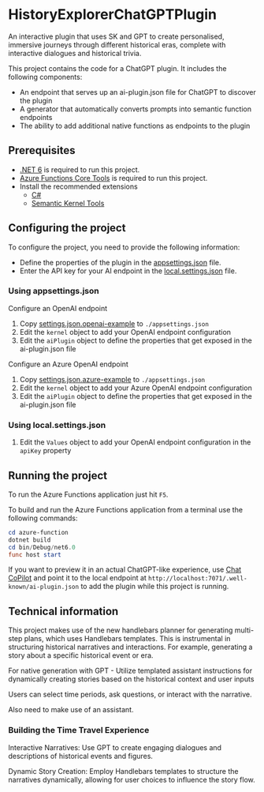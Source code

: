 # HistoryExplorerChatGPTPlugin

An interactive plugin that uses SK and GPT to create personalised, immersive journeys through different historical eras, complete with interactive dialogues and historical trivia.

This project contains the code for a ChatGPT plugin. It includes the following components:

- An endpoint that serves up an ai-plugin.json file for ChatGPT to discover the plugin
- A generator that automatically converts prompts into semantic function endpoints
- The ability to add additional native functions as endpoints to the plugin

## Prerequisites

- [.NET 6](https://dotnet.microsoft.com/download/dotnet/6.0) is required to run this project.
- [Azure Functions Core Tools](https://www.npmjs.com/package/azure-functions-core-tools) is required to run this project.
- Install the recommended extensions
  - [C#](https://marketplace.visualstudio.com/items?itemName=ms-dotnettools.csharp)
  - [Semantic Kernel Tools](https://marketplace.visualstudio.com/items?itemName=ms-semantic-kernel.semantic-kernel)

## Configuring the project

To configure the project, you need to provide the following information:

- Define the properties of the plugin in the [appsettings.json](./azure-function/appsettings.json) file.
- Enter the API key for your AI endpoint in the [local.settings.json](./azure-function/local.settings.json) file.

### Using appsettings.json

Configure an OpenAI endpoint

1. Copy [settings.json.openai-example](./config/appsettings.json.openai-example) to `./appsettings.json`
2. Edit the `kernel` object to add your OpenAI endpoint configuration
3. Edit the `aiPlugin` object to define the properties that get exposed in the ai-plugin.json file

Configure an Azure OpenAI endpoint

1. Copy [settings.json.azure-example](./config/appsettings.json.azure-example) to `./appsettings.json`
2. Edit the `kernel` object to add your Azure OpenAI endpoint configuration
3. Edit the `aiPlugin` object to define the properties that get exposed in the ai-plugin.json file

### Using local.settings.json

1. Edit the `Values` object to add your OpenAI endpoint configuration in the `apiKey` property

## Running the project

To run the Azure Functions application just hit `F5`.

To build and run the Azure Functions application from a terminal use the following commands:

```powershell
cd azure-function
dotnet build
cd bin/Debug/net6.0
func host start  
```

If you want to preview it in an actual ChatGPT-like experience, use [Chat CoPilot](https://github.com/microsoft/chat-copilot) and point it to the local endpoint at `http://localhost:7071/.well-known/ai-plugin.json` to add the plugin while this project is running.

## Technical information

This project makes use of the new handlebars planner for generating multi-step plans, which uses Handlebars templates. This is instrumental in structuring historical narratives and interactions. For example, generating a story about a specific historical event or era.

For native generation with GPT - Utilize templated assistant instructions for dynamically creating stories based on the historical context and user inputs

Users can select time periods, ask questions, or interact with the narrative.

Also need to make use of an assistant.

### Building the Time Travel Experience

Interactive Narratives: Use GPT to create engaging dialogues and descriptions of historical events and figures.

Dynamic Story Creation: Employ Handlebars templates to structure the narratives dynamically, allowing for user choices to influence the story flow.

